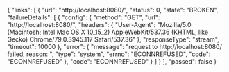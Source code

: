 {
  "links": [
    {
      "url": "http://localhost:8080/",
      "status": 0,
      "state": "BROKEN",
      "failureDetails": [
        {
          "config": {
            "method": "GET",
            "url": "http://localhost:8080/",
            "headers": {
              "User-Agent": "Mozilla/5.0 (Macintosh; Intel Mac OS X 10_15_2) AppleWebKit/537.36 (KHTML, like Gecko) Chrome/79.0.3945.117 Safari/537.36"
            },
            "responseType": "stream",
            "timeout": 10000
          },
          "error": {
            "message": "request to http://localhost:8080/ failed, reason: ",
            "type": "system",
            "errno": "ECONNREFUSED",
            "code": "ECONNREFUSED"
          },
          "code": "ECONNREFUSED"
        }
      ]
    }
  ],
  "passed": false
}